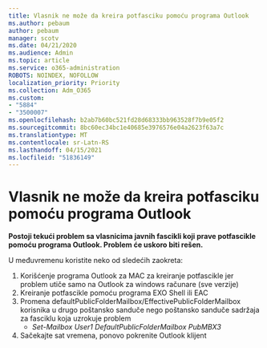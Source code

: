```yaml
---
title: Vlasnik ne može da kreira potfasciku pomoću programa Outlook
ms.author: pebaum
author: pebaum
manager: scotv
ms.date: 04/21/2020
ms.audience: Admin
ms.topic: article
ms.service: o365-administration
ROBOTS: NOINDEX, NOFOLLOW
localization_priority: Priority
ms.collection: Adm_O365
ms.custom:
- "5884"
- "3500007"
ms.openlocfilehash: b2ab7b60bc521fd28d68333bb963528f7b9e05f2
ms.sourcegitcommit: 8bc60ec34bc1e40685e3976576e04a2623f63a7c
ms.translationtype: MT
ms.contentlocale: sr-Latn-RS
ms.lasthandoff: 04/15/2021
ms.locfileid: "51836149"
---
```

# <a name="owner-cannot-create-sub-folder-using-outlook"></a>Vlasnik ne može da kreira potfasciku pomoću programa Outlook

**Postoji tekući problem sa vlasnicima javnih fascikli koji prave potfascikle pomoću programa Outlook. Problem će uskoro biti rešen.**

U međuvremenu koristite neko od sledećih zaokreta:

1. Korišćenje programa Outlook za MAC za kreiranje potfascikle jer problem utiče samo na Outlook za windows računare (sve verzije)
2. Kreiranje potfascikle pomoću programa EXO Shell ili EAC
3. Promena defaultPublicFolderMailbox/EffectivePublicFolderMailbox korisnika u drugo poštansko sanduče nego poštansko sanduče sadržaja za fasciklu koja uzrokuje problem  
    - *Set-Mailbox User1 DefaultPublicFolderMailbox PubMBX3*
4. Sačekajte sat vremena, ponovo pokrenite Outlook klijent